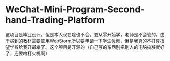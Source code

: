 # WeChat-Mini-Program-Second-hand-Trading-Platform
这项目是毕业设计。但是本人现在啥也不会，要从零开始学，老师是不会管的。由于买到的教材需要使用WebStorm所以要申请一下学生优惠，但是我真的不打算指望学校给我开邮箱了。这个项目是开源的（自己写的东西别把别人的电脑搞脏就好了，还要啥打火机啊）
